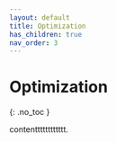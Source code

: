 ```yaml
---
layout: default
title: Optimization
has_children: true
nav_order: 3
---
```


# Optimization
{: .no_toc }

contentttttttttttt.
